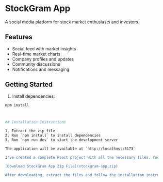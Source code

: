 # StockGram App

A social media platform for stock market enthusiasts and investors.

## Features

- Social feed with market insights
- Real-time market charts
- Company profiles and updates
- Community discussions
- Notifications and messaging

## Getting Started

1. Install dependencies:
```bash
npm install



## Installation Instructions

1. Extract the zip file
2. Run `npm install` to install dependencies
3. Run `npm run dev` to start the development server

The application will be available at `http://localhost:5173`

I've created a complete React project with all the necessary files. You can download the zip file by clicking the button below:

[Download StockGram App Zip File](stockgram-app.zip)

After downloading, extract the files and follow the installation instructions in the README.md file.
